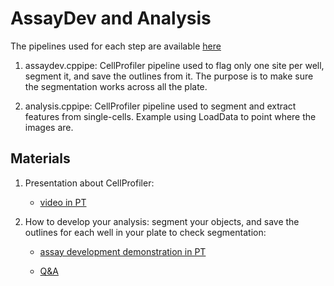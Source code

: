# AssayDev and Analysis

The pipelines used for each step are available [here](https://github.com/broadinstitute/scripts_notebooks_fossa/tree/main/cellprofiler/2023_CourseBioImageAnalysis_pipelines)

1. assaydev.cppipe: CellProfiler pipeline used to flag only one site per well, segment it, and save the outlines from it. The purpose is to make sure the segmentation works across all the plate.

2. analysis.cppipe: CellProfiler pipeline used to segment and extract features from single-cells. Example using LoadData to point where the images are. 

## Materials

1. Presentation about CellProfiler:

    - [video in PT](https://youtu.be/dw_MKWUEtIg)

2. How to develop your analysis: segment your objects, and save the outlines for each well in your plate to check segmentation:

    - [assay development demonstration in PT](https://youtu.be/yHOkQRKiqF4)

    - [Q&A](https://youtu.be/lxlDzyxuMtM)